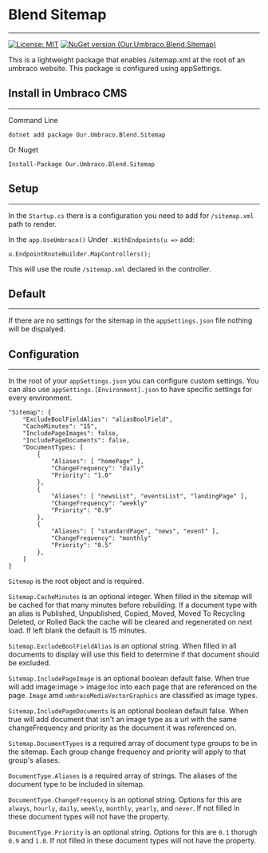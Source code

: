 # Blend Sitemap
-----

[![License: MIT](https://img.shields.io/badge/License-MIT-yellow.svg)](https://opensource.org/licenses/MIT)
[![NuGet version (Our.Umbraco.Blend.Sitemap)](https://img.shields.io/nuget/v/Our.Umbraco.Blend.Sitemap.svg?style=flat-square)](https://www.nuget.org/packages/Our.Umbraco.Blend.Sitemap/)

This is a lightweight package that enables /sitemap.xml at the root of an umbraco website. This package is configured using appSettings.

## Install in Umbraco CMS
---
Command Line
```
dotnet add package Our.Umbraco.Blend.Sitemap
```

Or Nuget
```
Install-Package Our.Umbraco.Blend.Sitemap
```

## Setup
---
In the `Startup.cs` there is a configuration you need to add for `/sitemap.xml` path to render.

In the `app.UseUmbraco()` Under `.WithEndpoints(u =>` add:
```
u.EndpointRouteBuilder.MapControllers();
```
This will use the route `/sitemap.xml` declared in the controller.

## Default
---
If there are no settings for the sitemap in the `appSettings.json` file nothing will be dispalyed.

## Configuration
---
In the root of your `appSettings.json` you can configure custom settings. You can also use `appSettings.[Environment].json` to have specific settings for every environment.
```
"Sitemap": {
    "ExcludeBoolFieldAlias": "aliasBoolField",
    "CacheMinutes": "15",
    "IncludePageImages": false,
    "IncludePageDocuments": false,
    "DocumentTypes: [
        {
            "Aliases": [ "homePage" ],
            "ChangeFrequency": "daily"
            "Priority": "1.0"
        },
        {
            "Aliases": [ "newsList", "eventsList", "landingPage" ],
            "ChangeFrequency": "weekly"
            "Priority": "0.9"
        },
        {
            "Aliases": [ "standardPage", "news", "event" ],
            "ChangeFrequency": "monthly"
            "Priority": "0.5"
        },
    ]
}
```

`Sitemap` is the root object and is required.

`Sitemap.CacheMinutes` is an optional integer. When filled in the sitemap will be cached for that many minutes before rebuilding. If a document type with an alias is Published, Unpublished, Copied, Moved, Moved To Recycling Deleted, or Rolled Back the cache will be cleared and regenerated on next load. If left blank the default is 15 minutes.

`Sitemap.ExcludeBoolFieldAlias` is an optional string. When filled in all documents to display will use this field to determine if that document should be excluded.

`Sitemap.IncludePageImage` is an optional boolean default false. When true will add image:image > image:loc into each page that are referenced on the page. `Image` amd `umbracoMediaVectorGraphics` are classified as image types.

`Sitemap.IncludePageDocuments` is an optional boolean default false. When true will add document that isn't an image type as a url with the same changeFrequency and priority as the document it was referenced on.

`Sitemap.DocumentTypes` is a required array of document type groups to be in the sitemap. Each group change frequency and priority will apply to that group's aliases.

`DocumentType.Aliases` is a required array of strings. The aliases of the document type to be included in sitemap.

`DocumentType.ChangeFrequency` is an optional string. Options for this are `always`, `hourly`, `daily`, `weekly`, `monthly`, `yearly`, and `never`. If not filled in these document types will not have the property.

`DocumentType.Priority` is an optional string. Options for this are `0.1` thorugh `0.9` and `1.0`. If not filled in these document types will not have the property.